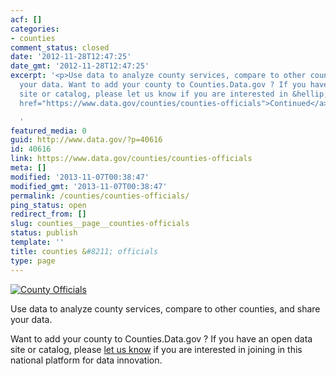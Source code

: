 ```yaml
---
acf: []
categories:
- counties
comment_status: closed
date: '2012-11-28T12:47:25'
date_gmt: '2012-11-28T12:47:25'
excerpt: '<p>Use data to analyze county services, compare to other counties, and share
  your data. Want to add your county to Counties.Data.gov ? If you have an open data
  site or catalog, please let us know if you are interested in &hellip; <a aria-describedby="post-title-40616"
  href="https://www.data.gov/counties/counties-officials">Continued</a></p>

  '
featured_media: 0
guid: http://www.data.gov/?p=40616
id: 40616
link: https://www.data.gov/counties/counties-officials
meta: []
modified: '2013-11-07T00:38:47'
modified_gmt: '2013-11-07T00:38:47'
permalink: /counties/counties-officials/
ping_status: open
redirect_from: []
slug: counties__page__counties-officials
status: publish
template: ''
title: counties &#8211; officials
type: page
---
```

[![County Officials](https://s3.amazonaws.com/bsp-ocsit-prod-east-appdata/datagov/wordpress/2013/10/attachments/counties-feature-officials.jpg "County Officials")](/contact-us "Contact Us")


Use data to analyze county services, compare to other counties, and share your data.


Want to add your county to Counties.Data.gov ? If you have an open data site or catalog, please [let us know](/contact-us "Contact Us") if you are interested in joining in this national platform for data innovation.


